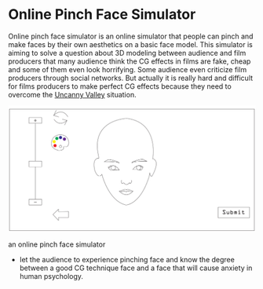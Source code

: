 # Online Pinch Face Simulator

Online pinch face simulator is an online simulator that people can pinch and make faces by their own aesthetics on a basic face model. This simulator is aiming to solve a question about 3D modeling between audience and film producers that many audience think the CG effects in films are fake, cheap and some of them even look horrifying. Some audience even criticize film producers through social networks. But actually it is really hard and difficult for films producers to make perfect CG effects because they need to overcome the [Uncanny Valley](uncanny.md) situation.

![uncanny valley](01.png)




an online pinch face simulator

- let the audience to experience pinching face and know the degree between a good CG technique face and a face that will cause anxiety in human psychology.
